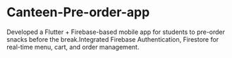 # Canteen-Pre-order-app
Developed a Flutter + Firebase-based mobile app for students to pre-order snacks before the break.Integrated Firebase Authentication, Firestore for real-time menu, cart, and order management.
